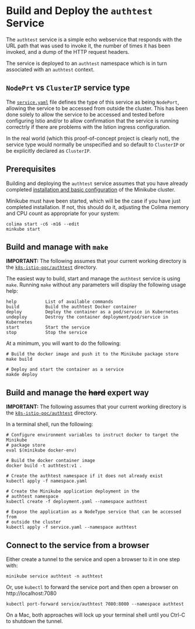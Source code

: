 # Build and Deploy the `authtest` Service

The `authtest` service is a simple echo webservice that responds with the URL path that was used to invoke it,
the number of times it has been invoked, and a dump of the HTTP request headers. 

The service is deployed to an `authtest` namespace which is in turn associated with an `authtest` context.

## `NodePrt` vs `ClusterIP` service type

The [`service.yaml`](../login/service.yaml) file defines the type of this service as being `NodePort`, allowing the
service to be accessed from outside the cluster. This has been done solely to allow the service to be accessed and
tested before configuring Istio and/or to allow confirmation that the service is running correctrly if there are
problems with the Istion ingress configuration.

In the real world (which this proof-of-concept project is clearly not), the service type would normally be unspecified
and so default to `ClusterIP` or be explicitly declared as `ClusterIP`.

## Prerequisites

Building and deploying the `authtest` service assumes that you have already completed [installation and basic configuration](Install.md)
of the Minikube cluster.

Minikube must have been started, which will be the case if you have just completed installation. If not, this should
do it, adjusting the Colima memory and CPU count as appropriate for your system:

```shell
colima start -c6 -m16 --edit
minkube start
```

## Build and manage with `make`

**IMPORTANT:** The following assumes that your current working directory is the [`k8s-istio-poc/authtest`](../authtest)
directory.

The easiest way to build, start and manage the `authtest` service is using `make`. Running `make` without any
parameters will display the following usage help:

```text
help           List of available commands
build          Build the authtest Docker container
deploy         Deploy the container as a pod/service in Kubernetes
undeploy       Destroy the container deployment/pod/service in Kubernetes
start          Start the service
stop           Stop the service
```

At a minimum, you will want to do the following:

```shell
# Build the docker image and push it to the Minikube package store 
make build

# Deploy and start the container as a service
makde deploy
```

## Build and manage the ~~hard~~ expert way 

**IMPORTANT:** The following assumes that your current working directory is the [`k8s-istio-poc/authtest`](../authtest)
directory.

In a terminal shell, run the following:

```shell
# Configure environment variables to instruct docker to target the Minikube
# package store
eval $(minikube docker-env)

# Build the docker container image
docker build -t authtest:v1 .

# Create the authtest namespace if it does not already exist
kubectl apply -f namespace.yaml

# Create the Minikube application deployment in the 
# authtest namespace 
kubectl create -f deployment.yaml --namespace authtest

# Expose the application as a NodeType service that can be accessed from
# outside the cluster
kubectl apply -f service.yaml --namespace authtest
```

## Connect to the service from a browser

Either create a tunnel to the service and open a browser to it in one step with:

```shell
minikube service authtest -n authtest
```

Or, use `kubectl` to forward the service port and then open a browser on http://localhost:7080

```shell
kubectl port-forward service/authtest 7080:8080 --namespace authtest
```

On a Mac, both approaches will lock up your terminal shell until you Ctrl-C to shutdown the tunnel.
